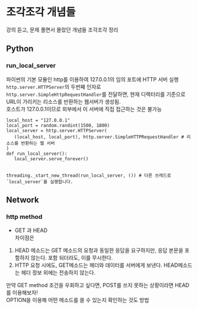 # 조각조각 개념들  
강의 듣고, 문제 풀면서 몰랐던 개념들 조각조각 정리  

## Python  

### run_local_server  
파이썬의 기본 모듈인 http를 이용하여 127.0.0.1의 임의 포트에 HTTP 서버 실행  
```http.server.HTTPServer```의 두번째 인자로 ```http.server.SimpleHttpRequestHandler```를 전달하면, 현재 디렉터리를 기준으로 URL이 가리키는 리소스를 반환하는 웹서버가 생성됨.  
호스트가 127.0.0.1이므로 외부에서 이 서버에 직접 접근하는 것은 불가능  

 ```
 local_host = "127.0.0.1"
local_port = random.randint(1500, 1800)
local_server = http.server.HTTPServer(
    (local_host, local_port), http.server.SimpleHTTPRequestHandler # 리소스를 반환하는 웹 서버
)
def run_local_server():
    local_server.serve_forever()
    
    
threading._start_new_thread(run_local_server, ()) # 다른 쓰레드로 `local_server`를 실행합니다.
 ```  
 
 
## Network  
 
### http method  
* GET 과 HEAD  
차이점은  
1. HEAD 메소드는 GET 메소드의 요청과 동일한 응답을 요구하지만, 응답 본문을 포함하지 않는다.  포함 되더라도, 이를 무시한다.  
2. HTTP 요청 시에도, GET메소드는 헤더와 데이터를 서버에게 보낸다. HEAD메소드는 헤더 정보 외에는 전송하지 않는다.  

만약 GET method 조건을 우회하고 싶다면, POST를 쓰지 못하는 상황이라면 HEAD를 이용해보자!  
OPTION을 이용해 어떤 메소드를 쓸 수 있는지 확인하는 것도 방법  


